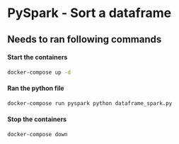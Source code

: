 # PySpark - Sort a dataframe

## Needs to ran following commands

#### Start the containers

```sh
docker-compose up -d
```

#### Ran the python file

```sh
docker-compose run pyspark python dataframe_spark.py
```
#### Stop the containers

```sh
docker-compose down
```
